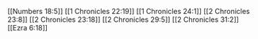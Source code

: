 [[Numbers 18:5]]
[[1 Chronicles 22:19]]
[[1 Chronicles 24:1]]
[[2 Chronicles 23:8]]
[[2 Chronicles 23:18]]
[[2 Chronicles 29:5]]
[[2 Chronicles 31:2]]
[[Ezra 6:18]]
